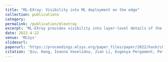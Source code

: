 ```yaml
---
title: "ML-EXray: Visibility into ML deployment on the edge"
collection: publications
category: 
permalink: /publication/mlextray
excerpt: 'ML-EXray provides visibility into layer-level details of the ML execution, helps developers analyze and debug cloud-to-edge deployment issues.'
date: 2022-4-22
venue: 'MLSys'
slidesurl: 
paperurl: 'https://proceedings.mlsys.org/paper_files/paper/2022/hash/c04f25be56ab86371563568dce31808f-Abstract.html'
citation: 'Qiu, Hang, Ioanna Vavelidou, Jian Li, Evgenya Pergament, Pete Warden, Sandeep Chinchali, Zain Asgar, and Sachin Katti. "ML-EXray: Visibility into ML deployment on the edge." Proceedings of Machine Learning and Systems 4 (2022): 337-351.'
---
```


